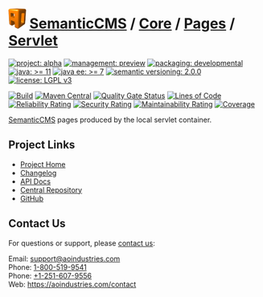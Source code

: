 # [<img src="ao-logo.png" alt="AO Logo" width="35" height="40">](https://github.com/ao-apps) [SemanticCMS](https://github.com/ao-apps/semanticcms) / [Core](https://github.com/ao-apps/semanticcms-core) / [Pages](https://github.com/ao-apps/semanticcms-core-pages) / [Servlet](https://github.com/ao-apps/semanticcms-core-pages-servlet)

[![project: alpha](https://semanticcms.com/ao-badges/project-alpha.svg)](https://aoindustries.com/life-cycle#project-alpha)
[![management: preview](https://semanticcms.com/ao-badges/management-preview.svg)](https://aoindustries.com/life-cycle#management-preview)
[![packaging: developmental](https://semanticcms.com/ao-badges/packaging-developmental.svg)](https://aoindustries.com/life-cycle#packaging-developmental)  
[![java: &gt;= 11](https://semanticcms.com/ao-badges/java-11.svg)](https://docs.oracle.com/en/java/javase/11/)
[![java ee: &gt;= 7](https://semanticcms.com/ao-badges/javaee-7.svg)](https://docs.oracle.com/javaee/7/)
[![semantic versioning: 2.0.0](https://semanticcms.com/ao-badges/semver-2.0.0.svg)](https://semver.org/spec/v2.0.0.html)
[![license: LGPL v3](https://semanticcms.com/ao-badges/license-lgpl-3.0.svg)](https://www.gnu.org/licenses/lgpl-3.0)

[![Build](https://github.com/ao-apps/semanticcms-core-pages-servlet/workflows/Build/badge.svg?branch=master)](https://github.com/ao-apps/semanticcms-core-pages-servlet/actions?query=workflow%3ABuild)
[![Maven Central](https://maven-badges.herokuapp.com/maven-central/com.semanticcms/semanticcms-core-pages-servlet/badge.svg)](https://maven-badges.herokuapp.com/maven-central/com.semanticcms/semanticcms-core-pages-servlet)
[![Quality Gate Status](https://sonarcloud.io/api/project_badges/measure?branch=master&project=com.semanticcms%3Asemanticcms-core-pages-servlet&metric=alert_status)](https://sonarcloud.io/dashboard?branch=master&id=com.semanticcms%3Asemanticcms-core-pages-servlet)
[![Lines of Code](https://sonarcloud.io/api/project_badges/measure?branch=master&project=com.semanticcms%3Asemanticcms-core-pages-servlet&metric=ncloc)](https://sonarcloud.io/component_measures?branch=master&id=com.semanticcms%3Asemanticcms-core-pages-servlet&metric=ncloc)  
[![Reliability Rating](https://sonarcloud.io/api/project_badges/measure?branch=master&project=com.semanticcms%3Asemanticcms-core-pages-servlet&metric=reliability_rating)](https://sonarcloud.io/component_measures?branch=master&id=com.semanticcms%3Asemanticcms-core-pages-servlet&metric=Reliability)
[![Security Rating](https://sonarcloud.io/api/project_badges/measure?branch=master&project=com.semanticcms%3Asemanticcms-core-pages-servlet&metric=security_rating)](https://sonarcloud.io/component_measures?branch=master&id=com.semanticcms%3Asemanticcms-core-pages-servlet&metric=Security)
[![Maintainability Rating](https://sonarcloud.io/api/project_badges/measure?branch=master&project=com.semanticcms%3Asemanticcms-core-pages-servlet&metric=sqale_rating)](https://sonarcloud.io/component_measures?branch=master&id=com.semanticcms%3Asemanticcms-core-pages-servlet&metric=Maintainability)
[![Coverage](https://sonarcloud.io/api/project_badges/measure?branch=master&project=com.semanticcms%3Asemanticcms-core-pages-servlet&metric=coverage)](https://sonarcloud.io/component_measures?branch=master&id=com.semanticcms%3Asemanticcms-core-pages-servlet&metric=Coverage)

[SemanticCMS](https://github.com/ao-apps/semanticcms) pages produced by the local servlet container.

## Project Links
* [Project Home](https://semanticcms.com/core/pages/servlet/)
* [Changelog](https://semanticcms.com/core/pages/servlet/changelog)
* [API Docs](https://semanticcms.com/core/pages/servlet/apidocs/)
* [Central Repository](https://central.sonatype.com/artifact/com.semanticcms/semanticcms-core-pages-servlet)
* [GitHub](https://github.com/ao-apps/semanticcms-core-pages-servlet)

## Contact Us
For questions or support, please [contact us](https://aoindustries.com/contact):

Email: [support@aoindustries.com](mailto:support@aoindustries.com)  
Phone: [1-800-519-9541](tel:1-800-519-9541)  
Phone: [+1-251-607-9556](tel:+1-251-607-9556)  
Web: https://aoindustries.com/contact
